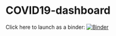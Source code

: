 # COVID19-dashboard
Click here to launch as a binder: [![Binder](https://mybinder.org/badge_logo.svg)](https://mybinder.org/v2/gh/tiffanymoran/COVID-19-dashboard.git/HEAD?urlpath=voila%2Frender%2FFinal-Dashboard.ipynb)
